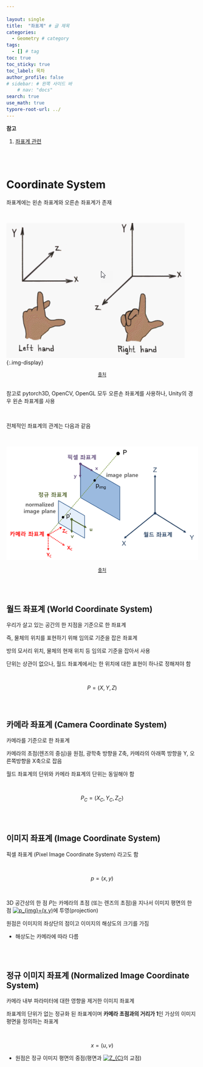 ```yaml
---

layout: single
title:  "좌표계" # 글 제목
categories: 
  - Geometry # category
tags: 
  - [] # tag
toc: true 
toc_sticky: true
toc_label: 목차
author_profile: false
# sidebar: # 왼쪽 사이드 바
    # nav: "docs"
search: true 
use_math: true
typore-root-url: ../
---
```


**참고**

1. [좌표계 관련 ](https://darkpgmr.tistory.com/77?category=460965)

<br><br>



# Coordinate System

좌표계에는 왼손 좌표계와 오른손 좌표계가 존재

<br>

![3](/images/2024-06-24-coordinate/3.png){:.img-display}

<center style="font-size:12px;">
    <a href="https://sonagi87174.tistory.com/28"> 출처 </a>
</center>

<br>

참고로 pytorch3D, OpenCV, OpenGL 모두 오른손 좌표계를 사용하나, Unity의 경우 왼손 좌표계를 사용

<br>

전체적인 좌표계의 관계는 다음과 같음

<br>

![coord](/images/2024-06-24-coordinate/coord.png)

<center style="font-size:12px;">
    <a href="https://darkpgmr.tistory.com/77?category=460965"> 출처 </a>
</center>



<br><br>

## 월드 좌표계 (World Coordinate System)

우리가 살고 있는 공간의 한 지점을 기준으로 한 좌표계 

즉, 물체의 위치를 표현하기 위해 임의로 기준을 잡은 좌표계

방의 모서리 위치,  물체의 현재 위치 등 임의로 기준을 잡아서 사용

단위는 상관이 없으나, 월드 좌표계에서는 한 위치에 대한 표현이 하나로 정해져야 함

<br>


$$
P=(X,Y,Z)
$$
<br><br>

## 카메라 좌표계 (Camera Coordinate System)

카메라를 기준으로 한 좌표계

카메라의 초점(렌즈의 중심)을 원점, 광학축 방향을 Z축, 카메라의 아래쪽 방향을 Y, 오른쪽방향을 X축으로 잡음

월드 좌표계의 단위와 카메라 좌표계의 단위는 동일해야 함

<br>


$$
P_{C}=(X_{C}, Y_{C}, Z_{C})
$$

<br><br>

## 이미지 좌표계 (Image Coordinate System)

픽셀 좌표계 (Pixel Image Coordinate System) 라고도 함

<br>



$$
p=(x,y)
$$



<br>

3D 공간상의 한 점 $P$는 카메라의 초점 (또는 렌즈의 초점)을 지나서 이미지 평면의 한 점 [![p_{img}=(x,y)](https://camo.githubusercontent.com/cc6edbbdc29460eeb13e3e9038bef2e5b619d0a5d27b2042279f43bb8f38aadf/68747470733a2f2f6c617465782e636f6465636f67732e636f6d2f7376672e696d6167653f705f7b696d677d3d28782c7929)](https://camo.githubusercontent.com/cc6edbbdc29460eeb13e3e9038bef2e5b619d0a5d27b2042279f43bb8f38aadf/68747470733a2f2f6c617465782e636f6465636f67732e636f6d2f7376672e696d6167653f705f7b696d677d3d28782c7929)에 투영(projection)

원점은 이미지의 좌상단의 점이고 이미지의 해상도의 크기를 가짐

- 해상도는 카메라에  따라 다름

<br><br>

## 정규 이미지 좌표계 (Normalized Image Coordinate System)

카메라 내부 파라미터에 대한 영향을 제거한 이미지 좌표계

좌표계의 단위가 없는 정규화 된 좌표계이며 **카메라 초점과의 거리가 1**인 가상의 이미지 평면을 정의하는 좌표계

<br>

$$
x=(u,v)
$$




- 원점은 정규 이미지 평면의 중점(평면과  [![Z_{C}](https://camo.githubusercontent.com/6fb0931690f73b6a2cee9370c890935b0e9ef42f5e7a96008d31093673a2acff/68747470733a2f2f6c617465782e636f6465636f67732e636f6d2f7376672e696d6167653f5a5f7b437d)](https://camo.githubusercontent.com/6fb0931690f73b6a2cee9370c890935b0e9ef42f5e7a96008d31093673a2acff/68747470733a2f2f6c617465782e636f6465636f67732e636f6d2f7376672e696d6167653f5a5f7b437d)의 교점)

<br><br>
